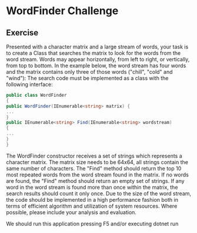 # WordFinder Challenge
## Exercise
Presented with a character matrix and a large stream of words, your task is to create a Class
that searches the matrix to look for the words from the word stream. Words may appear
horizontally, from left to right, or vertically, from top to bottom. In the example below, the word
stream has four words and the matrix contains only three of those words ("chill", "cold" and
"wind"):
The search code must be implemented as a class with the following interface:

```c#
public class WordFinder
{
public WordFinder(IEnumerable<string> matrix) {
...
}
public IEnumerable<string> Find(IEnumerable<string> wordstream)
{
...
}
}
```

The WordFinder constructor receives a set of strings which represents a character matrix. The
matrix size needs to be 64x64, all strings contain the same number of characters.
The "Find" method should return the top 10 most repeated words from the word stream found in
the matrix. If no words are found, the "Find" method should return an empty set of strings. If any
word in the word stream is found more than once within the matrix, the search results should
count it only once.
Due to the size of the word stream, the code should be implemented in a high performance
fashion both in terms of efficient algorithm and utilization of system resources. Where possible,
please include your analysis and evaluation.

We should run this application pressing F5 and/or executing dotnet run

